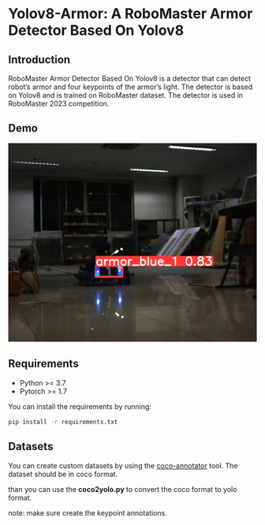 # Yolov8-Armor: A RoboMaster Armor Detector Based On Yolov8
## Introduction
RoboMaster Armor Detector Based On Yolov8 is a detector that can detect robot’s armor and four keypoints of the armor’s light. The detector is based on Yolov8 and is trained on RoboMaster dataset. The detector is used in RoboMaster 2023 competition.

## Demo
![](data/blue_1.jpg)

## Requirements
- Python >= 3.7
- Pytorch >= 1.7

You can install the requirements by running:
```bash
pip install -r requirements.txt
```

## Datasets
You can create custom datasets by using the [coco-annotator](https://github.com/jsbroks/coco-annotator) tool. The dataset should be in coco format. 

than you can use the **coco2yolo.py** to convert the coco format to yolo format.

note: make sure create the keypoint annotations.

